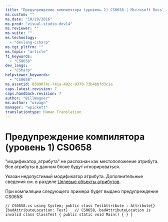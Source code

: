 ```yaml
---
title: "Предупреждение компилятора (уровень 1) CS0658 | Microsoft Docs"
ms.custom: ""
ms.date: "10/29/2016"
ms.prod: "visual-studio-dev14"
ms.reviewer: ""
ms.suite: ""
ms.technology: 
  - "devlang-csharp"
ms.tgt_pltfrm: ""
ms.topic: "article"
f1_keywords: 
  - "CS0658"
dev_langs: 
  - "CSharp"
helpviewer_keywords: 
  - "CS0658"
ms.assetid: 0309074c-741a-492c-9370-73b4bbfd3c1a
caps.latest.revision: 7
caps.handback.revision: 7
author: "BillWagner"
ms.author: "wiwagn"
manager: "wpickett"
translationtype: Human Translation
---
```

# Предупреждение компилятора (уровень 1) CS0658
"модификатор\_атрибута" не распознан как местоположение атрибута. Все атрибуты в данном блоке будут игнорироваться.  
  
 Указан недопустимый модификатор атрибута. Дополнительные сведения см. в разделе [Целевые объекты атрибутов](http://msdn.microsoft.com/ru-ru/59a261f0-1cfb-4aa5-b610-6b735389882c).  
  
 При компиляции следующего примера будет выдано предупреждение CS0658:  
  
```  
// CS0658.cs using System; public class TestAttribute : Attribute{} [badAttributeLocation: Test]   // CS0658, badAttributeLocation is invalid class ClassTest { public static void Main() { } }  
```